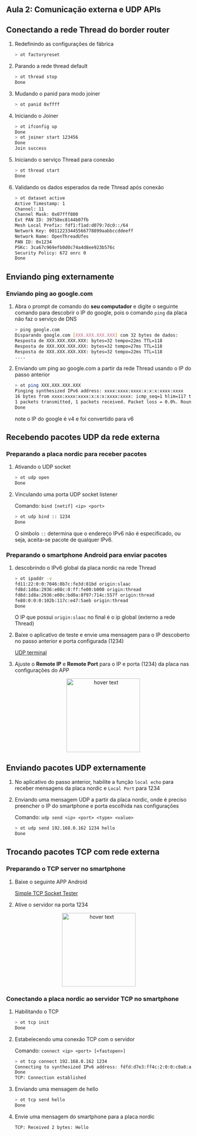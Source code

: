 ## Aula 2: Comunicação externa e UDP APIs

## Conectando a rede Thread do border router
1. Redefinindo as configurações de fábrica
    ```bash
    > ot factoryreset
    ```
1. Parando a rede thread default
    ```bash
    > ot thread stop
    Done
    ```

1. Mudando o panid para modo joiner
    ```bash
    > ot panid 0xffff
    ```
2. Iniciando o Joiner
    ```bash
    > ot ifconfig up
    Done
    > ot joiner start 123456
    Done
    Join success
    ```
1. Iniciando o serviço Thread para conexão
     ```bash
     > ot thread start
    Done
     ```
3. Validando os dados esperados da rede Thread após conexão

    ```bash
    > ot dataset active
    Active Timestamp: 1
    Channel: 11
    Channel Mask: 0x07fff800
    Ext PAN ID: 39758ec8144b07fb
    Mesh Local Prefix: fdf1:f1ad:d079:7dc0::/64
    Network Key: 00112233445566778899aabbccddeeff
    Network Name: OpenThreadUfes
    PAN ID: 0x1234
    PSKc: 3ca67c969efb0d0c74a4d8ee923b576c
    Security Policy: 672 onrc 0
    Done
    ```

## Enviando ping externamente

### Enviando ping ao google.com

1. Abra o prompt de comando do **seu computador** e digite o seguinte comando para descobrir o IP do google, pois o comando `ping` da placa não faz o serviço de DNS
    ```bash
    > ping google.com
    Disparando google.com [XXX.XXX.XXX.XXX] com 32 bytes de dados:
    Resposta de XXX.XXX.XXX.XXX: bytes=32 tempo=22ms TTL=118
    Resposta de XXX.XXX.XXX.XXX: bytes=32 tempo=27ms TTL=118
    Resposta de XXX.XXX.XXX.XXX: bytes=32 tempo=22ms TTL=118
    ....
    ```
2. Enviando um ping ao google.com a partir da rede Thread usando o IP do passo anterior
    ```bash
    > ot ping XXX.XXX.XXX.XXX
    Pinging synthesized IPv6 address: xxxx:xxxx:xxxx:x:x:x:xxxx:xxxx
    16 bytes from xxxx:xxxx:xxxx:x:x:x:xxxx:xxxx: icmp_seq=1 hlim=117 time=80ms
    1 packets transmitted, 1 packets received. Packet loss = 0.0%. Round-trip min/avg/max = 80/80.0/80 ms.
    Done
    ```

    note o IP do google é v4 e foi convertido para v6

## Recebendo pacotes UDP da rede externa

### Preparando a placa nordic para receber pacotes
1. Ativando o UDP socket
    ```bash
    > ot udp open
    Done
    ```
1. Vinculando uma porta UDP socket listener 

    Comando: `bind [netif] <ip> <port>`

    ``` bash
    > ot udp bind :: 1234
    Done
    ```

    O símbolo `::` determina que o endereço IPv6 não é especificado, ou seja, aceita-se pacote de qualquer IPv6.

### Preparando o smartphone Android para enviar pacotes
1. descobrindo o IPv6 global da placa nordic na rede Thread
    ```bash
    > ot ipaddr -v
    fd11:22:0:0:7046:8b7c:fe3d:81bd origin:slaac
    fd8d:1d8a:2936:e08c:0:ff:fe00:b000 origin:thread
    fd8d:1d8a:2936:e08c:bd0a:8f97:714c:557f origin:thread
    fe80:0:0:0:102b:117c:e47:5aeb origin:thread
    Done
    ```
    O IP que possui `origin:slaac` no final é o ip global (externo a rede Thread)

2. Baixe o aplicativo de teste e envie uma mensagem para o IP descoberto no passo anterior e porta configurada (1234)

    [UDP terminal](https://play.google.com/store/apps/details?id=com.hardcodedjoy.udpterminal&hl=en_US)

1. Ajuste o **Remote IP** e **Remote Port** para o IP e porta (1234) da placa nas configurações do APP
    <p align="center">
    <img src="https://play-lh.googleusercontent.com/DY-aqauXDmnVvcbTgL-O15beDP5g98k9bI758ZuvU5_WJ6-BldxbBHIcu_61wCLcLmQ=w2560-h1440-rw" width="200" title="hover text">
    <p>

## Enviando pacotes UDP externamente

1. No aplicativo do passo anterior, habilite a função `local echo` para receber mensagens da placa nordic e `Local Port` para 1234

1. Enviando uma mensagem UDP a partir da placa nordic, onde é preciso preencher o IP do smartphone e porta escolhida nas configurações

    Comando: `udp send <ip> <port> <type> <value>`

    ```bash
    > ot udp send 192.168.0.162 1234 hello
    Done
    ```

## Trocando pacotes TCP com rede externa
### Preparando o TCP server no smartphone
1. Baixe o seguinte APP Android

    [Simple TCP Socket Tester](https://play.google.com/store/search?q=simple+tcp+socket+tester&c=apps&hl=en_US)

1. Ative o servidor na porta 1234
<p align="center">
  <img src="https://play-lh.googleusercontent.com/eVKcdh1E1Oj9nKu6W4_pzeWrWqgyzBu6QF2u6RbteCngklBektaNI9wXQkLV8uNwACo=w2560-h1440-rw" width="200" title="hover text">
<p>

### Conectando a placa nordic ao servidor TCP no smartphone

1. Habilitando o TCP
    ```bash
    > ot tcp init
    Done
    ```
2. Estabelecendo uma conexão TCP com o servidor
    
    Comando: `connect <ip> <port> [<fastopen>]`

    ```bash
    > ot tcp connect 192.168.0.162 1234
    Connecting to synthesized IPv6 address: fdfd:d7e3:ff4c:2:0:0:c0a8:a2
    Done
    TCP: Connection established
    ```
3. Enviando uma mensagem de hello
    
    ```bash
    > ot tcp send hello
    Done
    ```

4. Envie uma mensagem do smartphone para a placa nordic
    ```bash
    TCP: Received 2 bytes: Hello
    ```
